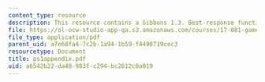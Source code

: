 ```yaml
---
content_type: resource
description: This resource contains a Gibbons 1.3. Best-response functions graph.
file: https://ol-ocw-studio-app-qa.s3.amazonaws.com/courses/17-881-game-theory-and-political-theory-fall-2004/a6542b22da40983fc294bc2612c0a019_ps1appendix.pdf
file_type: application/pdf
parent_uid: a7e68fa4-7c2b-1a94-1b59-f4490719cec3
resourcetype: Document
title: ps1appendix.pdf
uid: a6542b22-da40-983f-c294-bc2612c0a019
---
```

